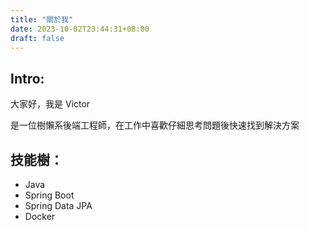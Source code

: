 ```yaml
---
title: "關於我"
date: 2023-10-02T23:44:31+08:00
draft: false
---
```

## Intro: 
大家好，我是 Victor 

是一位樹懶系後端工程師，在工作中喜歡仔細思考問題後快速找到解決方案

## 技能樹：
 - Java 
 - Spring Boot
 - Spring Data JPA
 - Docker
 
